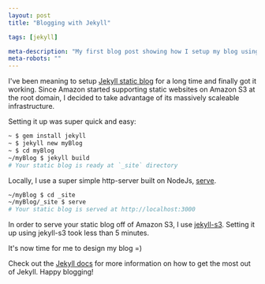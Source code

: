 ```yaml
---
layout: post
title: "Blogging with Jekyll"

tags: [jekyll]

meta-description: "My first blog post showing how I setup my blog using Jekyll and Amazon S3."
meta-robots: ""
---
```


I've been meaning to setup [Jekyll static blog][jekyll] for a long time and finally got it working. Since Amazon started supporting static websites on Amazon S3 at the root domain, I decided to take advantage of its massively scaleable infrastructure.

Setting it up was super quick and easy:

```bash
~ $ gem install jekyll
~ $ jekyll new myBlog
~ $ cd myBlog
~/myBlog $ jekyll build
# Your static blog is ready at `_site` directory
```

Locally, I use a super simple http-server built on NodeJs, [serve][serve].

```bash
~/myBlog $ cd _site
~/myBlog/_site $ serve
# Your static blog is served at http://localhost:3000
```

In order to serve your static blog off of Amazon S3, I use [jekyll-s3][jekyll-s3]. Setting it up using jekyll-s3 took less than 5 minutes.

It's now time for me to design my blog =)

Check out the [Jekyll docs][jekyll] for more information on how to get the most out of Jekyll. Happy blogging!

[jekyll]:    http://jekyllrb.com
[jekyll-s3]: https://github.com/laurilehmijoki/jekyll-s3
[serve]:     https://github.com/visionmedia/serve
